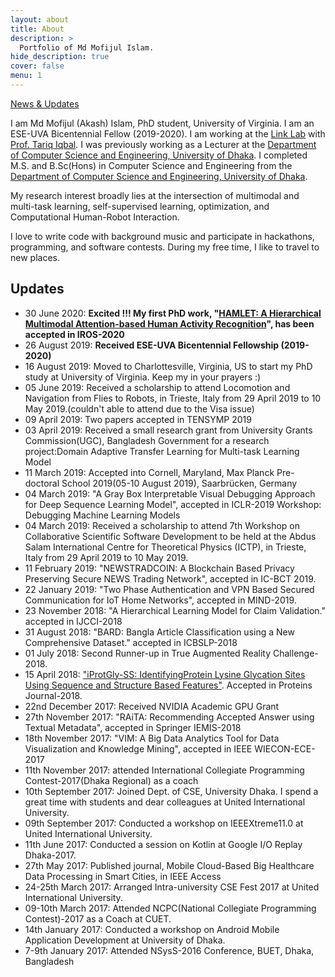 ```yaml
---
layout: about
title: About
description: >
  Portfolio of Md Mofijul Islam.
hide_description: true
cover: false
menu: 1
---
```

[News & Updates](#updates)

I am Md Mofijul (Akash) Islam, PhD student, University of Virginia. I am an ESE-UVA Bicentennial Fellow (2019-2020). I am working at the [Link Lab](https://engineering.virginia.edu/link-lab-0) with [Prof. Tariq Iqbal](http://www.tiqbal.com/). I was previously working as a Lecturer at the [Department of Computer Science and Engineering, University of Dhaka](http://cse.du.ac.bd/). I completed M.S. and B.Sc(Hons) in Computer Science and Engineering from the [Department of Computer Science and Engineering, University of Dhaka](http://cse.du.ac.bd/).

My research interest broadly lies at the intersection of multimodal and multi-task learning, self-supervised learning, optimization, and Computational Human-Robot Interaction.

I love to write code with background music and participate in hackathons, programming, and software contests. During my free time, I like to travel to new places.

<!---
## Research interest
* Machine Learning
* Interpretable Machine Learning
* Optimization and Graph Theory
* Big data and Mobile Cloud Computing
* Mobile Application Development
-->

## Updates
* 30 June 2020: **Excited !!! My first PhD work, "[HAMLET: A Hierarchical Multimodal Attention-based Human Activity Recognition](https://arxiv.org/abs/2008.01148)", has been accepted in IROS-2020**
* 26 August 2019: **Received ESE-UVA Bicentennial Fellowship (2019-2020)**
* 16 August 2019: Moved to Charlottesville, Virginia, US to start my PhD study at University of Virginia. Keep my in your prayers :)
* 05 June 2019: Received a scholarship to attend Locomotion and Navigation from Flies to Robots, in Trieste, Italy from 29 April 2019 to 10 May 2019.(couldn't able to attend due to the Visa issue)
* 09 April 2019: Two papers accepted in TENSYMP 2019
* 03 April 2019: Received a small research grant from University Grants Commission(UGC), Bangladesh Government for a research project:Domain Adaptive Transfer Learning for Multi-task Learning Model
* 11 March 2019: Accepted into Cornell, Maryland, Max Planck Pre-doctoral School 2019(05-10 August 2019), Saarbrücken, Germany
* 04 March 2019: "A Gray Box Interpretable Visual Debugging Approach for Deep Sequence Learning Model", accepted in ICLR-2019 Workshop: Debugging Machine Learning Models
* 04 March 2019: Received a scholarship to attend 7th Workshop on Collaborative Scientific Software Development to be held at the Abdus Salam International Centre for Theoretical Physics (ICTP), in Trieste, Italy from 29 April 2019 to 10 May 2019.
* 11 February 2019: "NEWSTRADCOIN: A Blockchain Based Privacy Preserving Secure NEWS Trading Network", accepted in IC-BCT 2019.
* 22 January 2019: "Two Phase Authentication and VPN Based Secured Communication for IoT Home Networks", accepted in MIND-2019.
* 23 November 2018: "A Hierarchical Learning Model for Claim Validation." accepted in IJCCI-2018
* 31 August 2018: "BARD: Bangla Article Classification using a New Comprehensive Dataset." accepted in ICBSLP-2018
* 01 July 2018: Second Runner-up in True Augmented Reality Challenge-2018.
* 15 April 2018: ["iProtGly-SS: IdentifyingProtein Lysine Glycation Sites Using Sequence and Structure Based Features"](https://www.ncbi.nlm.nih.gov/pubmed/29675975). Accepted in Proteins Journal-2018.
* 22nd December 2017: Received NVIDIA Academic GPU Grant
* 27th November 2017: "RAiTA: Recommending Accepted Answer using Textual Metadata", accepted in Springer IEMIS-2018
* 18th November 2017: "VIM: A Big Data Analytics Tool for Data Visualization and Knowledge Mining", accepted in IEEE WIECON-ECE-2017
* 11th November 2017: attended International Collegiate Programming Contest-2017(Dhaka Regional) as a coach
* 10th September 2017: Joined Dept. of CSE, University Dhaka. I spend a great time with students and dear colleagues at United International University.
* 09th September 2017: Conducted a workshop on IEEEXtreme11.0 at United International University.
* 11th June 2017: Conducted a session on Kotlin at Google I/O Replay Dhaka-2017.
* 27th May 2017: Published journal, Mobile Cloud-Based Big Healthcare Data Processing in Smart Cities, in IEEE Access
* 24-25th March 2017: Arranged Intra-university CSE Fest 2017 at United International University.
* 09-10th March 2017: Attended NCPC(National Collegiate Programming Contest)-2017 as a Coach at CUET.
* 14th January 2017: Conducted a workshop on Android Mobile Application Development at University of Dhaka.
* 7-9th January 2017: Attended NSysS-2016 Conference, BUET, Dhaka, Bangladesh

